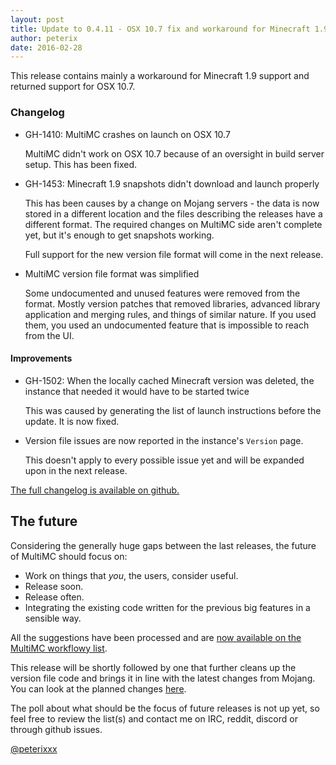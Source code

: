 ```yaml
---
layout: post
title: Update to 0.4.11 - OSX 10.7 fix and workaround for Minecraft 1.9 compatibility
author: peterix
date: 2016-02-28
---
```


This release contains mainly a workaround for Minecraft 1.9 support and returned support for OSX 10.7.

### Changelog

- GH-1410: MultiMC crashes on launch on OSX 10.7

  MultiMC didn't work on OSX 10.7 because of an oversight in build server setup. This has been fixed.

- GH-1453: Minecraft 1.9 snapshots didn't download and launch properly

  This has been causes by a change on Mojang servers - the data is now stored in a different location and the files describing the releases have a different format. The required changes on MultiMC side aren't complete yet, but it's enough to get snapshots working.

  Full support for the new version file format will come in the next release.

- MultiMC version file format was simplified

  Some undocumented and unused features were removed from the format. Mostly version patches that removed libraries, advanced library application and merging rules, and things of similar nature. If you used them, you used an undocumented feature that is impossible to reach from the UI.

#### Improvements

- GH-1502: When the locally cached Minecraft version was deleted, the instance that needed it would have to be started twice

  This was caused by generating the list of launch instructions before the update. It is now fixed.

- Version file issues are now reported in the instance's `Version` page.

  This doesn't apply to every possible issue yet and will be expanded upon in the next release.

[The full changelog is available on github.](https://github.com/MultiMC/MultiMC5/blob/a3cd3d5ff18215a475ed6b5f231f3f02ccd668f7/changelog.md)

## The future

Considering the generally huge gaps between the last releases, the future of MultiMC should focus on:
* Work on things that *you*, the users, consider useful.
* Release soon.
* Release often.
* Integrating the existing code written for the previous big features in a sensible way.

All the suggestions have been processed and are [now available on the MultiMC workflowy list](https://workflowy.com/s/2EyDMcp7CU).

This release will be shortly followed by one that further cleans up the version file code and brings it in line with the latest changes from Mojang. You can look at the planned changes [here](https://workflowy.com/s/4BkdTJIsPm).

The poll about what should be the focus of future releases is not up yet, so feel free to review the list(s) and contact me on IRC, reddit, discord or through github issues.

[@peterixxx](https://twitter.com/peterixxx)
